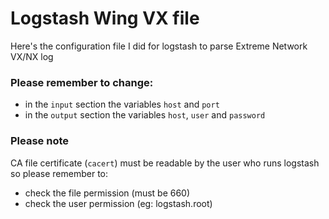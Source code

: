 # Logstash Wing VX file
Here's the configuration file I did for logstash to parse Extreme Network VX/NX log 


### Please remember to change:
* in the ```input``` section the variables ```host``` and ```port```
* in the ```output``` section the variables ```host```, ```user``` and ```password```


### Please note
CA file certificate (```cacert```) must be readable by the user who runs logstash so please remember to:
* check the file permission (must be 660)
* check the user permission (eg: logstash.root)
